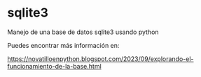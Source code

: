 # sqlite3
Manejo de una base de datos sqlite3 usando python

Puedes encontrar más información en:

https://novatilloenpython.blogspot.com/2023/09/explorando-el-funcionamiento-de-la-base.html
